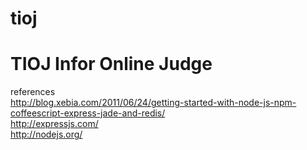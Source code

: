 tioj
====

TIOJ Infor Online Judge
====
references<br>
  http://blog.xebia.com/2011/06/24/getting-started-with-node-js-npm-coffeescript-express-jade-and-redis/<br>
  http://expressjs.com/<br>
  http://nodejs.org/<br>
